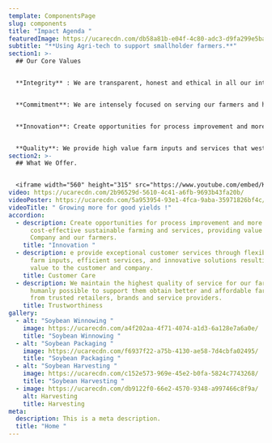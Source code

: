 ```yaml
---
template: ComponentsPage
slug: components
title: "Impact Agenda "
featuredImage: https://ucarecdn.com/db58a81b-e04f-4c80-adc3-d9fa299e5ba1/
subtitle: "**Using Agri-tech to support smallholder farmers.**"
section1: >-
  ## Our Core Values


  **Integrity** ​: We are transparent, honest and ethical in all our interactions with farmers, potential farmers, input dealers and service providers with the highest standard of professional behaviour.


  **Commitment**:​ We are intensely focused on serving our farmers and helping them achieve their objectives. we create value.


  **Innovation**:​ Create opportunities for process improvement and more cost-effective sustainable farming and services, providing value to the Company and our farmers.


  **Quality**: ​We provide high value farm inputs and services that west and behind, which ensures customer satisfaction, profitability and the future of our farmers and our growth.
section2: >-
  ## What We Offer.


  <iframe width="560" height="315" src="https://www.youtube.com/embed/KuSFxryR0I4" frameborder="0" allow="accelerometer; autoplay; clipboard-write; encrypted-media; gyroscope; picture-in-picture" allowfullscreen></iframe>
video: https://ucarecdn.com/2b96529d-5610-4c41-a6fb-9693b43fa20b/
videoPoster: https://ucarecdn.com/5a953954-93e1-4fca-9aba-35971826bf4c/
videoTitle: " Growing more for good yields !"
accordion:
  - description: Create opportunities for process improvement and more
      cost-effective sustainable farming and services, providing value to the
      Company and our farmers.
    title: "Innovation "
  - description: e provide exceptional customer services through flexible, quality
      farm inputs, efficient services, and innovative solutions resulting in
      value to the customer and company.
    title: Customer Care
  - description: We maintain the highest quality of service for our farmers as is
      humanly possible to support them obtain better and affordable farm inputs
      from trusted retailers, brands and service providers.
    title: Trustworthiness
gallery:
  - alt: "Soybean Winnowing "
    image: https://ucarecdn.com/a4f202aa-4f71-4074-a1d3-6a128e7a6a0e/
    title: "Soybean Winnowing "
  - alt: "Soybean Packaging "
    image: https://ucarecdn.com/f6937f22-a75b-4130-ae58-7d4cbfa02495/
    title: "Soybean Packaging "
  - alt: "Soybean Harvesting "
    image: https://ucarecdn.com/c152e573-969e-45e2-b0fa-5824c7743268/
    title: "Soybean Harvesting "
  - image: https://ucarecdn.com/db9122f0-66e2-4570-9348-a997466c8f9a/
    alt: Harvesting
    title: Harvesting
meta:
  description: This is a meta description.
  title: "Home "
---
```

